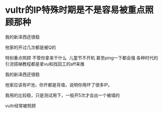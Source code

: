 # vultr的IP特殊时期是不是容易被重点照顾那种


我的新泽西还很稳

他家的开过几次都是被Q的

特别重点照顾<img src="static/image/smiley/default/smile.gif" smilieid="1" border="0" alt="" /> 不管你拿来干什么&nbsp;&nbsp;儿童节不开机 甚至ping一下都会强 各种时代的引流搭梯教程都是拿vu和找回工的aff来推<img id="aimg_QHd0T" onclick="zoom(this, this.src, 0, 0, 0)" class="zoom" src="https://cdn.jsdelivr.net/gh/hishis/forum-master/public/images/patch.gif" onmouseover="img_onmouseoverfunc(this)" onload="thumbImg(this)" border="0" alt="" />

我的新泽西还很稳

他家应该有IP池，你开都是背墙，说明你用坏了很多IP。

我用的比较稳，只是测试用下，一般开5次才会出一个被墙的

vultr经常被照顾
